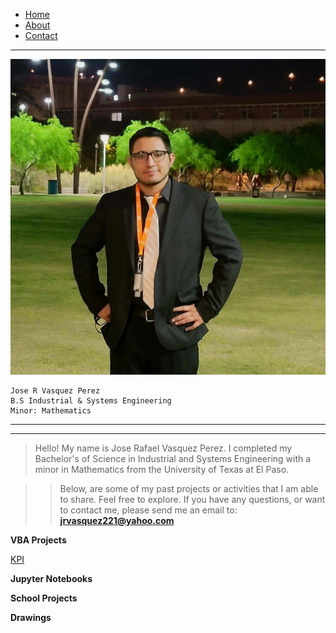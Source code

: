 <div>
    <ul class="nav">
        <li class="nav"><a href="https://jrvasquez3.github.io/joservasquezperez/VBA/KPI">Home</a></li>
        <li class="nav"><a href="https://jrvasquez3.github.io/joservasquezperez/VBA/KPI">About</a></li>
        <li class="nav"><a href="https://jrvasquez3.github.io/joservasquezperez/VBA/KPI">Contact</a></li>
    </ul>
</div>

--------------------------------
<link rel="stylesheet" href="styles.css">
<img src="pfppic.jpg" class="callout"/> 

    Jose R Vasquez Perez
    B.S Industrial & Systems Engineering
    Minor: Mathematics

------------------------------------
------------------------------------

> Hello! My name is Jose Rafael Vasquez Perez. I completed my Bachelor's of Science in Industrial and Systems Engineering with a minor in Mathematics from the University of Texas at El Paso. 

> > Below, are some of my past projects or activities that I am able to share. Feel free to explore. If you have any questions, or want to contact me, please send me an email to:  **jrvasquez221@yahoo.com**

**VBA Projects**

<a style="list-style-type: none" href="https://jrvasquez3.github.io/joservasquezperez/VBA/KPI">KPI</a>

**Jupyter Notebooks**

**School Projects**

**Drawings**

